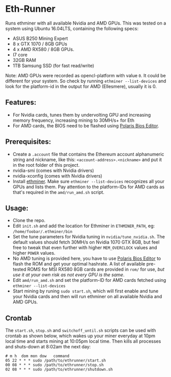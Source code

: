 # Eth-Runner

Runs ethminer with all available Nvidia and AMD GPUs. This was tested on a system using Ubuntu 16.04LTS, containing the following specs:
- ASUS B250 Mining Expert
- 8 x GTX 1070 / 8GB GPUs
- 4 x AMD RX580 / 8GB GPUs.
- I7 core
- 32GB RAM
- 1TB Samsung SSD (for fast read/write)

Note: AMD GPUs were recorded as opencl-platform with value `0`. It could be different for your system. So check by running `ethminer --list-devices` and look for the platform-id in the output for AMD (Ellesmere), usually it is 0.

## Features:
- For Nvidia cards, tunes them by undervolting GPU and increasing memory frequency, increasing mining to 30MH/s+ for Eth
- For AMD cards, the BIOS need to be flashed using [Polaris Bios Editor](https://github.com/jaschaknack/PolarisBiosEditor).

## Prerequisites:
- Create a `.account` file that contains the Ethereum account alphanumeric string and nickname, like this: `<account-address>.<nickname>` and put it in the root folder of this project.
- nvidia-smi (comes with Nvidia drivers)
- nvidia-xconfig (comes with Nvidia drivers)
- Install [ethminer](https://github.com/ethereum-mining/ethminer). Make sure `ethminer --list-devices` recognizes all your GPUs and lists them. Pay attention to the platform-IDs for AMD cards as that's required in the `amd/run_amd.sh` script.

## Usage:
- Clone the repo.
- Edit `init.sh` and add the location for Ethminer in `ETHMINER_PATH`, eg: `/home/foobar/.ethminer/bin`
- Set the tune parameters for Nvidia tuning in `nvidia/tune_nvidia.sh`. The default values should fetch 30MH/s on Nvidia 1070 GTX 8GB, but feel free to tweak that even further with higher `MEM_OVERCLOCK` values and higher `POWER` values.
- No AMD tuning is provided here, you have to use [Polaris Bios Editor](https://github.com/jaschaknack/PolarisBiosEditor) to flash the ROM and get your optimal hashrate. A list of available pre-tested ROMS for MSI RX580 8GB cards are provided in `rom/` for use, *but use it at your own risk as not every GPU is the same*.
- Edit `amd/run_amd.sh` and set the platform-ID for AMD cards fetched using `ethminer --list-devices`
- Start mining by runing `sudo start.sh`, which will first enable and tune your Nvidia cards and then will run ethminer on all available Nvidia and AMD GPUs.

## Crontab
The `start.sh`, `stop.sh` and `switchoff_until.sh` scripts can be used with crontab as shown below, which wakes up your miner everyday at 10pm local time and starts mining at 10:05pm local time. Then kills all processes and shuts-down at 8:02am the next day:
```
# m h  dom mon dow   command
05 22 * * * sudo /path/to/ethrunner/start.sh
00 08 * * * sudo /path/to/ethrunner/stop.sh
02 08 * * * sudo /path/to/ethrunner/shutdown.sh

```
